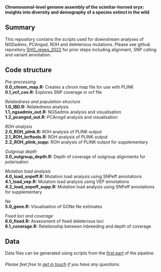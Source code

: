 **Chromosomal-level genome assembly of the scimitar-horned oryx: insights into diversity and demography of a species extinct in the wild**

**Summary**
-------------
This repository contains the scripts used for downstream analyses of NGDadmix, PCAngsd, ROH and deleterious mutations. Please see github repository [SHO_reseq_2022](https://github.com/elhumble/SHO_reseq_2022) for prior steps including alignment, SNP calling and variant annotation.

**Code structure**
-------------

*Pre-processing*  
**0.0_chrom_map.R:** Creates a chrom map file for use with PLINK  
**0.1_vcf_cov.R:** Explores SNP coverage in vcf file  

*Relatedness and population structure*  
**1.0_IBD.R:** Relatedness analysis  
**1.1_ngsadmix_out.R:** NGSadmix analysis and visualisation  
**1.2_pcangsd_out.R:** PCAnsgd analysis and visualisation  

*ROH analysis*  
**2.0_ROH_plink.R:** ROH analysis of PLINK output  
**2.1_ROH_bcftools.R:** ROH analysis of PLINK output  
**2.2_ROH_plink_supp:** ROH analysis of PLINK output for supplementary  

*Outgroup depth*  
**3.0_outgroup_depth.R:** Depth of coverage of outgroup alignments for polarisation  

*Mutation load analysis*  
**4.0_load_snpeff.R:** Mutation load analysis using SNPeff annotations  
**4.1_load_vep.R:** Mutation load analysis using VEP annotations  
**4.2_load_snpeff_supp.R:** Mutation load analysis using SNPeff annotations for supplementary  

*Ne*  
**5.0_gone.R:** Visualisation of GONe Ne estimates  

*Fixed loci and coverage*  
**6.0_fixed.R:** Assessment of fixed deleterious loci  
**6.1_coverage.R:** Relationship between inbreeding and depth of coverage  

**Data**
-------------
Data files can be generated using scripts from the [first part](https://github.com/elhumble/SHO_reseq_2022) of the pipeline.  

###### Please feel free to [get in touch](mailto:emily.humble@ed.ac.uk) if you have any questions.
